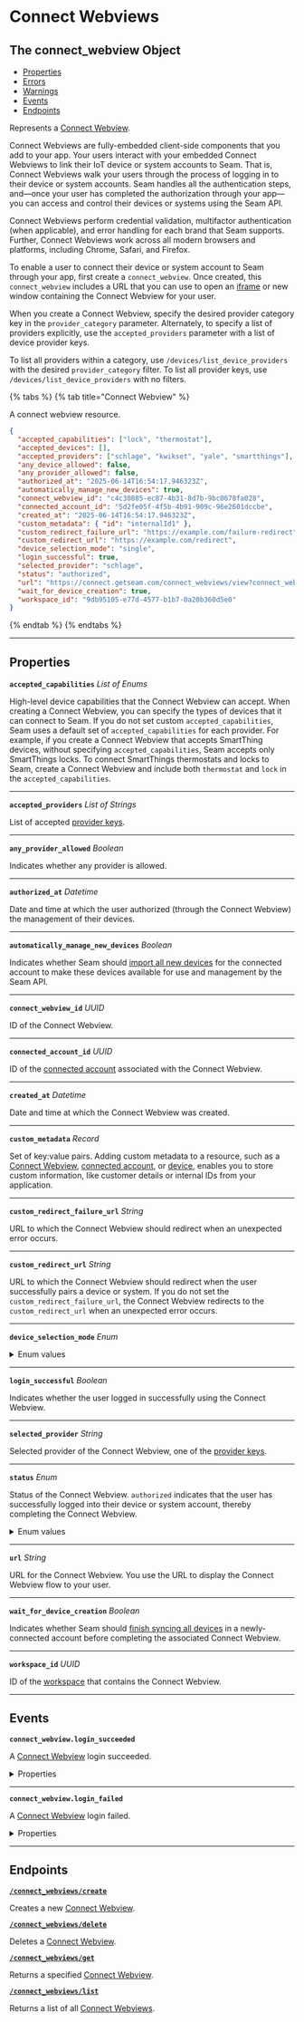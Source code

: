 # Connect Webviews

## The connect_webview Object

- [Properties](./#properties)
- [Errors](./#errors)
- [Warnings](./#warnings)
- [Events](./#events)
- [Endpoints](./#endpoints)


Represents a [Connect Webview](../../core-concepts/connect-webviews/README.md).

Connect Webviews are fully-embedded client-side components that you add to your app. Your users interact with your embedded Connect Webviews to link their IoT device or system accounts to Seam. That is, Connect Webviews walk your users through the process of logging in to their device or system accounts. Seam handles all the authentication steps, and—once your user has completed the authorization through your app—you can access and control their devices or systems using the Seam API.

Connect Webviews perform credential validation, multifactor authentication (when applicable), and error handling for each brand that Seam supports. Further, Connect Webviews work across all modern browsers and platforms, including Chrome, Safari, and Firefox.

To enable a user to connect their device or system account to Seam through your app, first create a `connect_webview`. Once created, this `connect_webview` includes a URL that you can use to open an [iframe](https://www.w3schools.com/html/html_iframe.asp) or new window containing the Connect Webview for your user.

When you create a Connect Webview, specify the desired provider category key in the `provider_category` parameter. Alternately, to specify a list of providers explicitly, use the `accepted_providers` parameter with a list of device provider keys.

To list all providers within a category, use `/devices/list_device_providers` with the desired `provider_category` filter. To list all provider keys, use `/devices/list_device_providers` with no filters.

{% tabs %}
{% tab title="Connect Webview" %}

A connect webview resource.

```json
{
  "accepted_capabilities": ["lock", "thermostat"],
  "accepted_devices": [],
  "accepted_providers": ["schlage", "kwikset", "yale", "smartthings"],
  "any_device_allowed": false,
  "any_provider_allowed": false,
  "authorized_at": "2025-06-14T16:54:17.946323Z",
  "automatically_manage_new_devices": true,
  "connect_webview_id": "c4c30885-ec87-4b31-8d7b-9bc0678fa028",
  "connected_account_id": "5d2fe05f-4f5b-4b91-909c-96e2601dccbe",
  "created_at": "2025-06-14T16:54:17.946323Z",
  "custom_metadata": { "id": "internalId1" },
  "custom_redirect_failure_url": "https://example.com/failure-redirect",
  "custom_redirect_url": "https://example.com/redirect",
  "device_selection_mode": "single",
  "login_successful": true,
  "selected_provider": "schlage",
  "status": "authorized",
  "url": "https://connect.getseam.com/connect_webviews/view?connect_webview_id=12345678-1234-1234-1234-123456789012&auth_token=2r2Rn8V5QUtxE79gNsTmLK58KkuqrwU8d",
  "wait_for_device_creation": true,
  "workspace_id": "9db95105-e77d-4577-b1b7-0a20b360d5e0"
}
```
{% endtab %}
{% endtabs %}

---
## Properties

**`accepted_capabilities`** *List* *of Enums*

High-level device capabilities that the Connect Webview can accept. When creating a Connect Webview, you can specify the types of devices that it can connect to Seam. If you do not set custom `accepted_capabilities`, Seam uses a default set of `accepted_capabilities` for each provider. For example, if you create a Connect Webview that accepts SmartThing devices, without specifying `accepted_capabilities`, Seam accepts only SmartThings locks. To connect SmartThings thermostats and locks to Seam, create a Connect Webview and include both `thermostat` and `lock` in the `accepted_capabilities`.




---

**`accepted_providers`** *List* *of Strings*

List of accepted [provider keys](../../core-concepts/connect-webviews/customizing-connect-webviews.md#customize-the-brands-to-display-in-your-connect-webviews).




---

**`any_provider_allowed`** *Boolean*

Indicates whether any provider is allowed.




---

**`authorized_at`** *Datetime*

Date and time at which the user authorized (through the Connect Webview) the management of their devices.




---

**`automatically_manage_new_devices`** *Boolean*

Indicates whether Seam should [import all new devices](../../core-concepts/connect-webviews/customizing-connect-webviews.md#automatically_manage_new_devices) for the connected account to make these devices available for use and management by the Seam API.




---

**`connect_webview_id`** *UUID*

ID of the Connect Webview.




---

**`connected_account_id`** *UUID*

ID of the [connected account](../../core-concepts/connected-accounts/README.md) associated with the Connect Webview.




---

**`created_at`** *Datetime*

Date and time at which the Connect Webview was created.




---

**`custom_metadata`** *Record*

Set of key:value pairs. Adding custom metadata to a resource, such as a [Connect Webview](../../core-concepts/connect-webviews/attaching-custom-data-to-the-connect-webview.md), [connected account](../../core-concepts/connected-accounts/adding-custom-metadata-to-a-connected-account.md), or [device](../../core-concepts/devices/adding-custom-metadata-to-a-device.md), enables you to store custom information, like customer details or internal IDs from your application.




---

**`custom_redirect_failure_url`** *String*

URL to which the Connect Webview should redirect when an unexpected error occurs.




---

**`custom_redirect_url`** *String*

URL to which the Connect Webview should redirect when the user successfully pairs a device or system. If you do not set the `custom_redirect_failure_url`, the Connect Webview redirects to the `custom_redirect_url` when an unexpected error occurs.




---

**`device_selection_mode`** *Enum*



<details>
<summary>Enum values</summary>

- <code>none</code>
- <code>single</code>
- <code>multiple</code>
</details>


---

**`login_successful`** *Boolean*

Indicates whether the user logged in successfully using the Connect Webview.




---

**`selected_provider`** *String*

Selected provider of the Connect Webview, one of the [provider keys](../../core-concepts/connect-webviews/customizing-connect-webviews.md#customize-the-brands-to-display-in-your-connect-webviews).




---

**`status`** *Enum*

Status of the Connect Webview. `authorized` indicates that the user has successfully logged into their device or system account, thereby completing the Connect Webview.


<details>
<summary>Enum values</summary>

- <code>pending</code>
- <code>failed</code>
- <code>authorized</code>
</details>


---

**`url`** *String*

URL for the Connect Webview. You use the URL to display the Connect Webview flow to your user.




---

**`wait_for_device_creation`** *Boolean*

Indicates whether Seam should [finish syncing all devices](../../core-concepts/connect-webviews/customizing-connect-webviews.md#wait_for_device_creation) in a newly-connected account before completing the associated Connect Webview.




---

**`workspace_id`** *UUID*

ID of the [workspace](../../core-concepts/workspaces/README.md) that contains the Connect Webview.




---


## Events

**`connect_webview.login_succeeded`**

A [Connect Webview](https://docs.seam.co/latest/ui-components/connect-webviews) login succeeded.

<details>

<summary>Properties</summary>

<strong><code>connect_webview_id</code></strong> <i>UUID</i>

  ID of the affected [Connect Webview](https://docs.seam.co/latest/ui-components/connect-webviews).

<strong><code>connected_account_id</code></strong> <i>UUID</i>

  ID of the [connected account](../../core-concepts/connected-accounts/README.md) associated with the event.

<strong><code>created_at</code></strong> <i>Datetime</i>

  Date and time at which the event was created.

<strong><code>event_id</code></strong> <i>UUID</i>

  ID of the event.

<strong><code>event_type</code></strong> <i>Enum</i>

  Value: `connect_webview.login_succeeded`

<strong><code>occurred_at</code></strong> <i>Datetime</i>

  Date and time at which the event occurred.

<strong><code>workspace_id</code></strong> <i>UUID</i>

  ID of the [workspace](../../core-concepts/workspaces/README.md) associated with the event.
</details>

---

**`connect_webview.login_failed`**

A [Connect Webview](https://docs.seam.co/latest/ui-components/connect-webviews) login failed.

<details>

<summary>Properties</summary>

<strong><code>connect_webview_id</code></strong> <i>UUID</i>

  ID of the affected [Connect Webview](https://docs.seam.co/latest/ui-components/connect-webviews).

<strong><code>created_at</code></strong> <i>Datetime</i>

  Date and time at which the event was created.

<strong><code>event_id</code></strong> <i>UUID</i>

  ID of the event.

<strong><code>event_type</code></strong> <i>Enum</i>

  Value: `connect_webview.login_failed`

<strong><code>occurred_at</code></strong> <i>Datetime</i>

  Date and time at which the event occurred.

<strong><code>workspace_id</code></strong> <i>UUID</i>

  ID of the [workspace](../../core-concepts/workspaces/README.md) associated with the event.
</details>

---

## Endpoints


[**`/connect_webviews/create`**](./create.md)

Creates a new [Connect Webview](../../core-concepts/connect-webviews/README.md).


[**`/connect_webviews/delete`**](./delete.md)

Deletes a [Connect Webview](../../core-concepts/connect-webviews/README.md).


[**`/connect_webviews/get`**](./get.md)

Returns a specified [Connect Webview](../../core-concepts/connect-webviews/README.md).


[**`/connect_webviews/list`**](./list.md)

Returns a list of all [Connect Webviews](../../core-concepts/connect-webviews/README.md).


